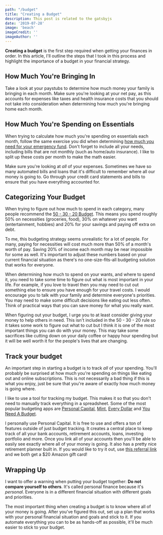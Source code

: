 ```yaml
---
path: "/budget"
title: "Creating a Budget"
description: This post is related to the gatsbyjs
date: '2019-07-28'
image: 'beach'
imageCredit: ''
imageAuthor: ''
---
```

**Creating a budget** is the first step required when getting your finances in order. In this article, I'll outline the steps that I took in this process and highlight the importance of a budget in your financial strategy.

## How Much You're Bringing In
Take a look at your paystubs to determine how much money your family is bringing in each month. Make sure you're looking at your net pay, as this accounts for expenses like taxes and health insurance costs that you should not take into consideration when determining how much you're bringing home each month.

## How Much You're Spending on Essentials
When trying to calculate how much you're spending on essentials each month, follow the same exercise you did when determining [how much you need for your emergency fund](https://moneyfornoobs.com/emergencyFund). Don't forget to include all your needs, including bills that are not monthly (such as home/auto insurance). I like to split up these costs per month to make the math easier.

Make sure you're looking at *all* of your expenses. Sometimes we have so many automated bills and loans that it's difficult to remember where all our money is going to. Go through your credit card statements and bills to ensure that you have everything accounted for.

## Categorizing Your Budget

When trying to figure out how much to spend in each category, many people recommend the [50 - 30 - 20 Budget](https://www.nerdwallet.com/blog/finance/nerdwallet-budget-calculator/). This means you spend roughly 50% on necessities (groceries, food), 30% on whatever you want (entertainment, hobbies) and 20% for your savings and paying off extra on debt. 

To me, this budgeting strategy seems unrealistic for a lot of people. For many, paying for necessities will cost much more than 50% of a month's worth of pay. Saving 20% of income each month may be near impossible for some as well. It's important to adjust these numbers based on your current financial situation as there's no one-size-fits-all budgeting solution that works for everyone.

When determining how much to spend on your wants, and where to spend it, you need to take some time to figure out what is most important in your life. For example, if you love to travel then you may need to cut out something else to ensure you have enough for your travel costs. I would encourage you to talk with your family and determine everyone's priorities. You may need to make some difficult decisions like eating out less often. Think of practical ways that you can save money for what you really want.

When figuring out your budget, I urge you to at least consider giving your money to help others in need. This isn't included in the 50 - 30 - 20 rule so it takes some work to figure out what to cut but I think it is one of the most important things you can do with your money. This may take some sacrifices like cutting down on your daily coffee or happy hour spending but it will be well worth it for the people's lives that are changing.

## Track your budget
An important step in starting a budget is to track *all* of your spending. You'll probably be surprised at how much you're spending on things like eating out and online subscriptions. This is not necessarily a bad thing if this is what you enjoy, just be sure that you're aware of exactly how much money is going where.

I like to use a tool for tracking my budget. This makes it so that you don't need to manually track everything in a spreadsheet. Some of the most popular budgeting apps are [Personal Capital](https://www.personalcapital.com/), [Mint](https://www.mint.com/), [Every Dollar](https://www.everydollar.com/) and [You Need A Budget](https://www.youneedabudget.com/).

I personally use Personal Capital. It is free to use and offers a ton of features outside of just budget tracking. It creates a central place to keep track of all your bank accounts, retirement accounts, loans, investing portfolio and more. Once you link all of your accounts then you'll be able to easily see exactly where all of your money is going. It also has a pretty nice retirement planner built in. If you would like to try it out, use [this referral link](https://share.personalcapital.com/x/ELU5Zy) and we both get a $20 Amazon gift card!

## Wrapping Up
I want to offer a warning when putting your budget together: **Do not compare yourself to others**. It's called personal finance because it's *personal*. Everyone is in a different financial situation with different goals and priorities.

The most important thing when creating a budget is to know where all of your money is going. After you've figured this out, set up a plan that works with your personal financial situation and goals and stick to it. If you automate everything you can to be as hands-off as possible, it'll be much easier to stick to your budget.




